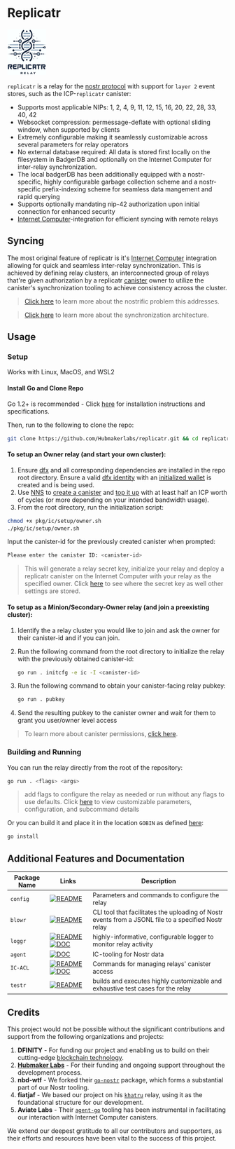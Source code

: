 # Replicatr

![logo](doc/logo.png)

`replicatr` is a relay for the [nostr protocol](https://github.com/nostr-protocol/nostr) with support for `layer 2` event stores, such as the ICP-`replicatr` canister:

* Supports most applicable NIPs: 1, 2, 4, 9, 11, 12, 15, 16, 20, 22, 28, 33, 40, 42
* Websocket compression: permessage-deflate with optional sliding window, when supported by clients
* Extremely configurable making it seamlessly customizable across several parameters for relay operators
* No external database required: All data is stored first locally on the filesystem in BadgerDB and optionally on the
  Internet Computer for inter-relay synchronization.
* The local badgerDB has been additionally equipped with a nostr-specific, highly configurable garbage collection scheme and a
  nostr-specific prefix-indexing scheme for seamless data mangement and rapid querying
* Supports optionally mandating nip-42 authorization upon initial connection for enhanced security
* [Internet Computer](https://internetcomputer.org/docs/current/home)-integration for efficient syncing with remote
  relays

## Syncing

The most original feature of replicatr is it's  [Internet Computer](https://internetcomputer.org/docs/current/home)
integration allowing for quick and seamless inter-relay synchronization. This is achieved by defining relay clusters, an
interconnected group of relays that're given authorization by a replicatr [canister](https://internetcomputer.org/docs/current/concepts/canisters-code) owner to utilize the canister's
synchronization tooling to achieve consistency across the cluster.

> [Click here](doc/problem.md) to learn more about the nostrific problem this addresses.

> [Click here](doc/arch.md) to learn more about the synchronization architecture.

## Usage

### Setup

Works with Linux, MacOS, and WSL2

#### Install Go and Clone Repo

Go 1.2+ is recommended - Click [here](doc/golang.md) for installation instructions and specifications.

Then, run to the following to clone the repo:

```bash
git clone https://github.com/Hubmakerlabs/replicatr.git && cd replicatr
```


#### To setup an Owner relay (and start your own cluster):


1. Ensure [dfx](https://internetcomputer.org/docs/current/developer-docs/getting-started/install/) and all corresponding dependencies are installed in the
   repo root directory. Ensure a valid [dfx identity](https://internetcomputer.org/docs/current/developer-docs/developer-tools/cli-tools/cli-reference/dfx-identity) with an [initialized wallet](https://internetcomputer.org/docs/current/developer-docs/developer-tools/cli-tools/cli-reference/dfx-quickstart) is created and is being used.
2. Use [NNS](https://nns.ic0.app/) to [create a canister](https://internetcomputer.org/docs/current/developer-docs/daos/nns/nns-app-quickstart) and [top it up](https://internetcomputer.org/docs/current/developer-docs/smart-contracts/topping-up/topping-up-canister) with at least half an ICP worth of cycles (or more depending on your intended bandwidth usage).
3. From the root directory, run the initialization script:

```bash
chmod +x pkg/ic/setup/owner.sh
./pkg/ic/setup/owner.sh
```
Input the canister-id for the previously created canister when prompted:

```bash
Please enter the canister ID: <canister-id>
```

> This will generate a relay secret key, initialize your relay and deploy a replicatr canister on the Internet Computer with your relay as the
> specified owner. Click [here](pkg/config/base/README.md) to see where the secret key as well other settings are stored.

#### To setup as a Minion/Secondary-Owner  relay (and join a preexisting cluster):

1. Identify the a relay cluster you would like to join and ask the owner for their canister-id and if you can join.
2. Run the following command from the root directory to initialize the relay with the previously obtained canister-id:

   ```bash
   go run . initcfg -e ic -I <canister-id> 
   ```
   
5. Run the following command to obtain your canister-facing relay pubkey:
   ```bash
   go run . pubkey
   ```
   
7. Send the resulting pubkey to the canister owner and wait for them to grant you user/owner level access

> To learn more about canister permissions, [click here](doc/canister.md).

### Building and Running

You can run the relay directly from the root of the repository:

```bash
go run . <flags> <args>
```
> add flags to configure the relay as needed or run without any flags to use defaults. Click [here](pkg/config/base/README.md) to view customizable parameters, configuration, and subcommand details

Or you can build it and place it in the location `GOBIN` as defined [here](doc/golang.md):

```bash
go install
```


## Additional Features and Documentation

|Package Name|Links |Description|
|-----------------|-------|-----|
|`config`|[![README](https://img.shields.io/badge/-README-green)](pkg/config/base/README.md)|Parameters and commands to configure the relay|
|`blowr`|[![README](https://img.shields.io/badge/-README-green)](cmd/blower/README.md)|CLI tool that facilitates the uploading of Nostr events from a JSONL file to a specified Nostr relay|
|`loggr`|[![README](https://img.shields.io/badge/-README-green)](doc/logger.md) [![DOC](https://img.shields.io/badge/-DOC-blue)](https://pkg.go.dev/mleku.dev/git/slog@v1.0.16)|highly-informative, configurable logger to monitor relay activity|
|`agent`| [![DOC](https://img.shields.io/badge/-DOC-blue)](https://pkg.go.dev/github.com/Hubmakerlabs/replicatr/pkg/ic/agent)|IC-tooling for Nostr data|
|`IC-ACL`|[![README](https://img.shields.io/badge/-README-green)](doc/canister.md) [![DOC](https://img.shields.io/badge/-DOC-blue)](https://pkg.go.dev/github.com/Hubmakerlabs/replicatr/pkg/ic/agent)|Commands for managing relays' canister access|
|`testr`|[![README](https://img.shields.io/badge/-README-green)](cmd/testr/README.md)|builds and executes highly customizable and exhaustive test cases for the relay|




## Credits

This project would not be possible without the significant contributions and support from the following organizations and projects:

1. **DFINITY** - For funding our project and enabling us to build on their cutting-edge [blockchain technology](https://internetcomputer.org/docs/current/home).
2. **[Hubmaker Labs](https://github.com/Hubmakerlabs)** - For their funding and ongoing support throughout the development process.
3. **nbd-wtf** - We forked their [`go-nostr`](https://github.com/nbd-wtf/go-nostr) package, which forms a substantial part of our Nostr tooling.
4. **fiatjaf** - We based our project on his [`khatru`](https://github.com/fiatjaf/khatru) relay, using it as the foundational structure for our development.
5. **Aviate Labs** - Their [`agent-go`](https://github.com/aviate-labs/agent-go) tooling has been instrumental in facilitating our interaction with Internet Computer canisters.

We extend our deepest gratitude to all our contributors and supporters, as their efforts and resources have been vital to the success of this project.




